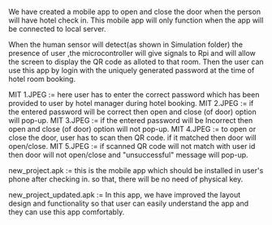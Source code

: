 We have created a mobile app to open and close the door when the person will have hotel check in. This mobile app will only function when the app will 
be connected to local server.  

When the human sensor will detect(as shown in Simulation folder) the presence of user ,the microcontroller will give signals to Rpi
and will allow the screen to display the QR code as alloted to that room.
Then the user can use this app by login with the uniquely generated password at the time of hotel room booking.

MIT 1.JPEG := here user has to enter the correct password which has been provided to user by hotel manager during hotel booking.
MIT 2.JPEG := if the entered password will be correct then open and close (of door) option will pop-up.
MIT 3.JPEG := if the entered password will be Incorrect then open and close (of door) option will not pop-up.
MIT 4.JPEG := to open or close the door, user has to scan then QR code. if it matched then door will open/close.
MIT 5.JPEG := if scanned QR code will not match with user id then door will not open/close and "unsuccessful" message will pop-up.

new_project.apk := this is the mobile app which should be installed in user's phone after checking in. so that, there will be no need of physical key. 

new_project_updated.apk := In this app, we have improved the layout design and functionality so that user can easily understand the app and 
they can use this app comfortably. 
